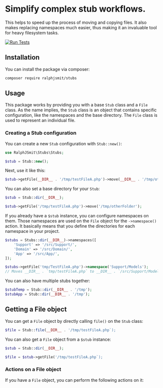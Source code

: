 # Simplify complex stub workflows.

This helps to speed up the process of moving and copying files. It also makes replacing namespaces much easier, thus making it an invaluable tool for heavy filesystem tasks.

[![Run Tests](https://github.com/ralphjsmit/stubs/actions/workflows/run-tests.yml/badge.svg?event=push)](https://github.com/ralphjsmit/stubs/actions/workflows/run-tests.yml)

## Installation

You can install the package via composer:

```bash
composer require ralphjsmit/stubs
```

## Usage

This package works by providing you with a base `Stub` class and a `File` class. As the name implies, the `Stub` class is an object that contains specific configuration, like the namespaces and the base directory. The `File` class is used to represent an individual file.

### Creating a Stub configuration

You can create a new `Stub` configuration with `Stub::new()`:

```php
use RalphJSmit\Stubs\Stubs;

$stub = Stub::new();
```

Next, use it like this:
```php
$stub->getFile(__DIR__ . '/tmp/testFileA.php')->move(__DIR__ . '/tmp/otherFolder');
```

You can also set a base directory for your `Stub`:
```php
$stub = Stub::dir(__DIR__);

$stub->getFile('/tmp/testFileA.php')->move('/tmp/otherFolder');
```

If you already have a `$stub` instance, you can configure namespaces on them. Those namespaces are used on the `File` object for the `->namespace()` action. It basically means that you define the directories for each namespace in your project.

```php
$stubs = Stubs::dir(__DIR__)->namespaces([
    'Support' => '/src/Support/',
    'Domain' => '/src/Domain/',
    'App' => '/src/App/',
]);

$stubs->getFile('tmp/TestFileA.php')->namespace('Support/Models');
// Moves __DIR__ . `tmp/testFileA.php` to __DIR__ . `/src/Support/Models/testFileA.php`.
```

You can also have multiple stubs together:

```php
$stubTemp = Stub::dir(__DIR__ . '/tmp');
$stubApp = Stub::dir(__DIR__ . '/tmp');
```

## Getting a File object

You can get a `File` object by directly calling `file()` on the `Stub` class:

```php
$file = Stub::file(__DIR__ . '/tmp/testFileA.php`);
```

You can also get a `File` object from a `$stub` instance:

```php
$stub = Stub::dir(__DIR__);

$file = $stub->getFile('/tmp/testFileA.php`);
```

### Actions on a File object

If you have a `File` object, you can perform the following actions on it:
